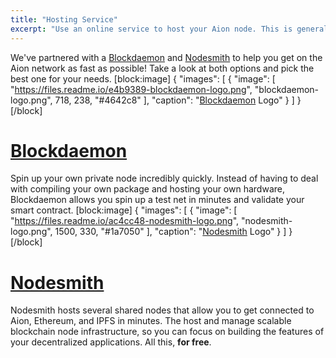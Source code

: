 ```yaml
---
title: "Hosting Service"
excerpt: "Use an online service to host your Aion node. This is generally the easiest and fastest way to get up and running."
---
```

We've partnered with a [Blockdaemon](http://blockdaemon.com/) and [Nodesmith](https://nodesmith.io/) to help you get on the Aion network as fast as possible! Take a look at both options and pick the best one for your needs.
[block:image]
{
  "images": [
    {
      "image": [
        "https://files.readme.io/e4b9389-blockdaemon-logo.png",
        "blockdaemon-logo.png",
        718,
        238,
        "#4642c8"
      ],
      "caption": "[Blockdaemon](http://blockdaemon.com/) Logo"
    }
  ]
}
[/block]
# [Blockdaemon](http://blockdaemon.com/)

Spin up your own private node incredibly quickly. Instead of having to deal with compiling your own package and hosting your own hardware, Blockdaemon allows you spin up a test net in minutes and validate your smart contract.
[block:image]
{
  "images": [
    {
      "image": [
        "https://files.readme.io/ac4cc48-nodesmith-logo.png",
        "nodesmith-logo.png",
        1500,
        330,
        "#1a7050"
      ],
      "caption": "[Nodesmith](https://nodesmith.io) Logo"
    }
  ]
}
[/block]
# [Nodesmith](https://nodesmith.io)

Nodesmith hosts several shared nodes that allow you to get connected to Aion, Ethereum, and IPFS in minutes. The host and manage scalable blockchain node infrastructure, so you can focus on building the features of your decentralized applications. All this, **for free**.